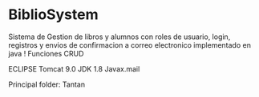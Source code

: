 # BiblioSystem
Sistema de Gestion de libros y alumnos con roles de usuario, login, registros y envios de confirmacion a correo electronico implementado en java ! Funciones CRUD

ECLIPSE
Tomcat 9.0
JDK 1.8
Javax.mail


Principal folder: Tantan
